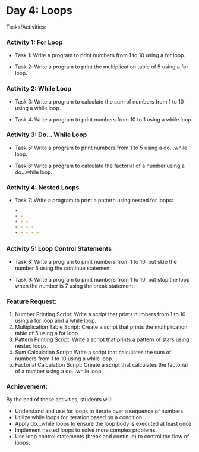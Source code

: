 # Day 4: Loops

Tasks/Activities:

### Activity 1: For Loop

- Task 1: Write a program to print numbers from 1 to 10 using a for loop.

- Task 2: Write a program to print the multiplication table of 5 using a for loop.

### Activity 2: While Loop

- Task 3: Write a program to calculate the sum of numbers from 1 to 10 using a while loop.  

- Task 4: Write a program to print numbers from 10 to 1 using a while loop.

### Activity 3: Do... While Loop

- Task 5: Write a program to print numbers from 1 to 5 using a do...while loop.

- Task 6: Write a program to calculate the factorial of a number using a do...while loop.

### Activity 4: Nested Loops

- Task 7: Write a program to print a pattern using nested for loops:


    ```bash
    *
    * *
    * * *
    * * * *
    * * * * *
    ```

### Activity 5: Loop Control Statements

- Task 8: Write a program to print numbers from 1 to 10, but skip the number 5 using the continue statement.

- Task 9: Write a program to print numbers from 1 to 10, but stop the loop when the number is 7 using the break statement.

### Feature Request:

1. Number Printing Script: Write a script that prints numbers from 1 to 10 using a for loop and a while loop.
2. Multiplication Table Script: Create a script that prints the multiplication table of 5 using a for loop.
3. Pattern Printing Script: Write a script that prints a pattern of stars using nested loops.
4. Sum Calculation Script: Write a script that calculates the sum of numbers from 1 to 10 using a while loop.
5. Factorial Calculation Script: Create a script that calculates the factorial of a number using a do...while loop.

### Achievement:

By the end of these activities, students will:
- Understand and use for loops to iterate over a sequence of numbers.
- Utilize while loops for iteration based on a condition.
- Apply do...while loops to ensure the loop body is executed at least once.
- Implement nested loops to solve more complex problems.
- Use loop control statements (break and continue) to control the flow of loops.
